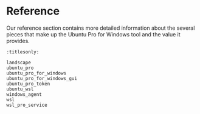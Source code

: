 # Reference

Our reference section contains more detailed information about the several
pieces that make up the Ubuntu Pro for Windows tool and the value it provides.

```{toctree}
:titlesonly:

landscape
ubuntu_pro
ubuntu_pro_for_windows
ubuntu_pro_for_windows_gui
ubuntu_pro_token
ubuntu_wsl
windows_agent
wsl
wsl_pro_service
```
